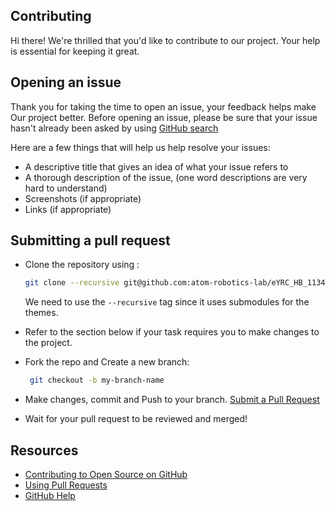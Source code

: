 ## Contributing

[pr]: https://github.com/raise-dev/hacktoberfest/compare
[style]: https://github.com/bbatsov/ruby-style-guide

Hi there! We're thrilled that you'd like to contribute to our project. Your help is essential for keeping it great.


## Opening an issue

Thank you for taking the time to open an issue, your feedback helps make Our project better.
Before opening an issue, please be sure that your issue hasn't already been asked by using [GitHub search](https://help.github.com/articles/searching-issues/)

Here are a few things that will help us help resolve your issues:

- A descriptive title that gives an idea of what your issue refers to
- A thorough description of the issue, (one word descriptions are very hard to understand)
- Screenshots (if appropriate)
- Links (if appropriate)

## Submitting a pull request

* Clone the repository using :
    ```bash
    git clone --recursive git@github.com:atom-robotics-lab/eYRC_HB_1134.git
    ```
    We need to use the `--recursive` tag since it uses submodules for the themes.

* Refer to the section below if your task requires you to make changes to the project.

* Fork the repo and Create a new branch: 
   ```bash
    git checkout -b my-branch-name
    ```
* Make changes, commit and Push to your branch. [Submit a Pull Request][pr]
* Wait for your pull request to be reviewed and merged!


## Resources

- [Contributing to Open Source on GitHub](https://guides.github.com/activities/contributing-to-open-source/)
- [Using Pull Requests](https://help.github.com/articles/using-pull-requests/)
- [GitHub Help](https://help.github.com)